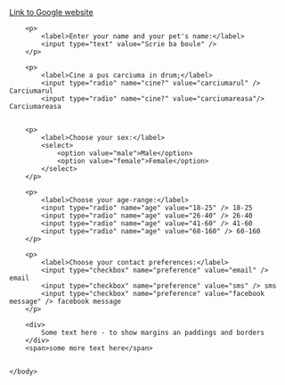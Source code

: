 <html>
	<head>
	    <style type="text/css">
			div {
				color: red;
				    padding: 50px;
				    border: 2px solid green;
				    margin: 50px;
			}
		</style>
	<body>
		<a href="https://www.prosport.ro" title="Sa facem sport de pomana"> Link to Google website</a>
		
		<p>
			<label>Enter your name and your pet's name:</label>
			<input type="text" value="Scrie ba boule" />
        </p>
        
        <p>
            <label>Cine a pus carciuma in drum;</label>
            <input type="radio" name="cine?" value="carciumarul" /> Carciumarul
            <input type="radio" name="cine?" value="carciumareasa"/> Carciumareasa


		<p>
			<label>Choose your sex:</label>
			<select>
				<option value="male">Male</option>
				<option value="female">Female</option>
			</select>
		</p>

		<p>
			<label>Choose your age-range:</label>
			<input type="radio" name="age" value="18-25" /> 18-25
			<input type="radio" name="age" value="26-40" /> 26-40
			<input type="radio" name="age" value="41-60" /> 41-60
			<input type="radio" name="age" value="60-160" /> 60-160
		</p>

		<p>
			<label>Choose your contact preferences:</label>
			<input type="checkbox" name="preference" value="email" /> email
			<input type="checkbox" name="preference" value="sms" /> sms
			<input type="checkbox" name="preference" value="facebook message" /> facebook message
		</p>

		<div>
			Some text here - to show margins an paddings and borders
		</div>
		<span>some more text here</span>


	</body> 
</html>
